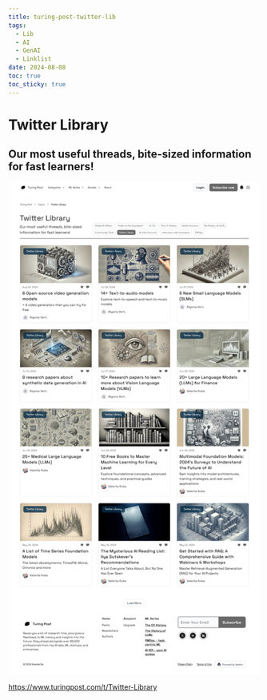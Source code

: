 ```yaml
---
title: turing-post-twitter-lib
tags:
  - Lib
  - AI
  - GenAI
  - Linklist
date: 2024-08-08
toc: true
toc_sticky: true
---
```



# Twitter Library

## Our most useful threads, bite-sized information for fast learners!

![](../_asset/2024-08-08-turing-post-twitter-lib_image_1.png)

https://www.turingpost.com/t/Twitter-Library

